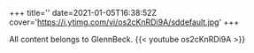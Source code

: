 +++
title=''
date=2021-01-05T16:38:52Z
cover='https://i.ytimg.com/vi/os2cKnRDi9A/sddefault.jpg'
+++

All content belongs to GlennBeck.
{{< youtube os2cKnRDi9A >}}
